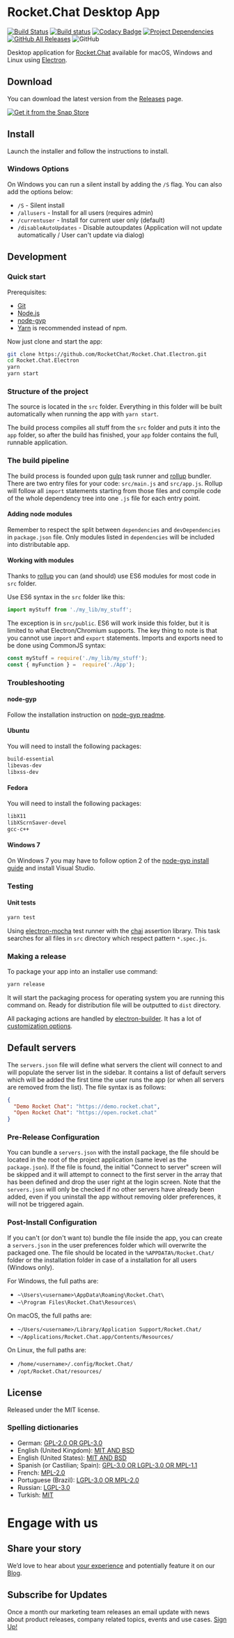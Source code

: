 # Rocket.Chat Desktop App

[![Build Status](https://img.shields.io/travis/RocketChat/Rocket.Chat.Electron/master.svg?logo=travis)](https://travis-ci.org/RocketChat/Rocket.Chat.Electron)
[![Build status](https://img.shields.io/appveyor/ci/RocketChat/rocket-chat-electron/master.svg?logo=appveyor)](https://ci.appveyor.com/project/RocketChat/rocket-chat-electron)
[![Codacy Badge](https://api.codacy.com/project/badge/Grade/3a87141c0a4442809d9a2bff455e3102)](https://www.codacy.com/app/tassoevan/Rocket.Chat.Electron?utm_source=github.com&amp;utm_medium=referral&amp;utm_content=RocketChat/Rocket.Chat.Electron&amp;utm_campaign=Badge_Grade)
[![Project Dependencies](https://david-dm.org/RocketChat/Rocket.Chat.Electron.svg)](https://david-dm.org/RocketChat/Rocket.Chat.Electron)
[![GitHub All Releases](https://img.shields.io/github/downloads/RocketChat/Rocket.Chat.Electron/total.svg)](https://github.com/RocketChat/Rocket.Chat.Electron/releases/latest)
![GitHub](https://img.shields.io/github/license/RocketChat/Rocket.Chat.Electron.svg)

Desktop application for [Rocket.Chat] available for macOS, Windows and Linux
using [Electron].

[Rocket.Chat]: https://github.com/RocketChat/Rocket.Chat
[Electron]: https://electronjs.org/

## Download

You can download the latest version from the [Releases] page.

[Releases]: https://github.com/RocketChat/Rocket.Chat.Electron/releases/latest

[![Get it from the Snap Store](https://snapcraft.io/static/images/badges/en/snap-store-black.svg)](https://snapcraft.io/rocketchat-desktop)

## Install

Launch the installer and follow the instructions to install.

### Windows Options

On Windows you can run a silent install by adding the `/S` flag. You can also
add the options below:

- `/S` - Silent install
- `/allusers` - Install for all users (requires admin)
- `/currentuser` - Install for current user only (default)
- `/disableAutoUpdates` - Disable autoupdates (Application will not update
  automatically / User can't update via dialog)

## Development

### Quick start

Prerequisites:

- [Git](http://git-scm.com/book/en/v2/Getting-Started-Installing-Git)
- [Node.js](https://nodejs.org)
- [node-gyp](https://github.com/nodejs/node-gyp#installation)
- [Yarn](http://yarnpkg.com/) is recommended instead of npm.

Now just clone and start the app:

```sh
git clone https://github.com/RocketChat/Rocket.Chat.Electron.git
cd Rocket.Chat.Electron
yarn
yarn start
```

### Structure of the project

The source is located in the `src` folder. Everything in this folder will be
built automatically when running the app with `yarn start`.

The build process compiles all stuff from the `src` folder and puts it into the
`app` folder, so after the build has finished, your `app` folder contains the
full, runnable application.

### The build pipeline

The build process is founded upon [gulp] task runner and [rollup] bundler. There are
two entry files for your code: `src/main.js` and `src/app.js`. Rollup will
follow all `import` statements starting from those files and compile code of the
whole dependency tree into one `.js` file for each entry point.

[gulp]: https://github.com/gulpjs/gulp
[rollup]: https://github.com/rollup/rollup

#### Adding node modules

Remember to respect the split between `dependencies` and `devDependencies` in
`package.json` file. Only modules listed in `dependencies` will be included into
distributable app.

#### Working with modules

Thanks to [rollup] you can (and should) use ES6 modules for most code in `src`
folder.

[rollup]: https://github.com/rollup/rollup

Use ES6 syntax in the `src` folder like this:

```js
import myStuff from './my_lib/my_stuff';
```

The exception is in `src/public`. ES6 will work inside this folder, but it is
limited to what Electron/Chromium supports. The key thing to note is that you
cannot use `import` and `export` statements. Imports and exports need to be done
using CommonJS syntax:

```js
const myStuff = require('./my_lib/my_stuff');
const { myFunction } =  require('./App');
```

### Troubleshooting

#### node-gyp

Follow the installation instruction on [node-gyp readme].

[node-gyp readme]: https://github.com/nodejs/node-gyp#installation

#### Ubuntu

You will need to install the following packages:

```sh
build-essential
libevas-dev
libxss-dev
```

#### Fedora

You will need to install the following packages:

```sh
libX11
libXScrnSaver-devel
gcc-c++
```

#### Windows 7

On Windows 7 you may have to follow option 2 of the [node-gyp install guide]
and install Visual Studio.

[node-gyp install guide]: https://github.com/nodejs/node-gyp#installation

### Testing

#### Unit tests

```sh
yarn test
```

Using [electron-mocha] test runner with the [chai] assertion library. This task
searches for all files in `src` directory which respect pattern `*.spec.js`.

[electron-mocha]: https://github.com/jprichardson/electron-mocha
[chai]: http://chaijs.com/api/assert/

### Making a release

To package your app into an installer use command:

```sh
yarn release
```

It will start the packaging process for operating system you are running this
command on. Ready for distribution file will be outputted to `dist` directory.

All packaging actions are handled by [electron-builder]. It has a lot of
[customization options].

[electron-builder]: https://github.com/electron-userland/electron-builder
[customization options]: https://github.com/electron-userland/electron-builder/wiki/Options

## Default servers

The `servers.json` file will define what servers the client will connect to and
will populate the server list in the sidebar. It contains a list of default
servers which will be added the first time the user runs the app (or when all
servers are removed from the list).
The file syntax is as follows:

```json
{
  "Demo Rocket Chat": "https://demo.rocket.chat",
  "Open Rocket Chat": "https://open.rocket.chat"
}
```

### Pre-Release Configuration

You can bundle a `servers.json` with the install package, the file should be
located in the root of the project application (same level as the
`package.json`). If the file is found, the initial "Connect to server" screen
will be skipped and it will attempt to connect to the first server in the array
that has been defined and drop the user right at the login screen. Note that the
`servers.json` will only be checked if no other servers have already been added,
even if you uninstall the app without removing older preferences, it will not be
triggered again.

### Post-Install Configuration

If you can't (or don't want to) bundle the file inside the app, you can create a
`servers.json` in the user preferences folder which will overwrite the packaged
one. The file should be located in the `%APPDATA%/Rocket.Chat/` folder or the
installation folder in case of a installation for all users (Windows only).

For Windows, the full paths are:

- `~\Users\<username>\AppData\Roaming\Rocket.Chat\`
- `~\Program Files\Rocket.Chat\Resources\`

On macOS, the full paths are:

- `~/Users/<username>/Library/Application Support/Rocket.Chat/`
- `~/Applications/Rocket.Chat.app/Contents/Resources/`

On Linux, the full paths are:

- `/home/<username>/.config/Rocket.Chat/`
- `/opt/Rocket.Chat/resources/`

## License

Released under the MIT license.

### Spelling dictionaries

- German: [GPL-2.0 OR GPL-3.0](https://github.com/wooorm/dictionaries/blob/master/dictionaries/de/license)
- English (United Kingdom): [MIT AND BSD](https://github.com/wooorm/dictionaries/blob/master/dictionaries/en-GB/license)
- English (United States): [MIT AND BSD](https://github.com/wooorm/dictionaries/blob/master/dictionaries/en-US/license)
- Spanish (or Castilian; Spain): [GPL-3.0 OR LGPL-3.0 OR MPL-1.1](https://github.com/wooorm/dictionaries/blob/master/dictionaries/es-ES/license)
- French: [MPL-2.0](https://github.com/wooorm/dictionaries/blob/master/dictionaries/fr/license)
- Portuguese (Brazil): [LGPL-3.0 OR MPL-2.0](https://github.com/wooorm/dictionaries/blob/master/dictionaries/pt-BR/license)
- Russian: [LGPL-3.0](https://github.com/wooorm/dictionaries/blob/master/dictionaries/ru/license)
- Turkish: [MIT](https://github.com/wooorm/dictionaries/blob/master/dictionaries/tr/license)


# Engage with us
## Share your story
We’d love to hear about [your experience](https://survey.zohopublic.com/zs/e4BUFG) and potentially feature it on our [Blog](https://rocket.chat/case-studies/?utm_source=github&utm_medium=readme&utm_campaign=community).

## Subscribe for Updates
Once a month our marketing team releases an email update with news about product releases, company related topics, events and use cases. [Sign Up!](https://rocket.chat/newsletter/?utm_source=github&utm_medium=readme&utm_campaign=community)
